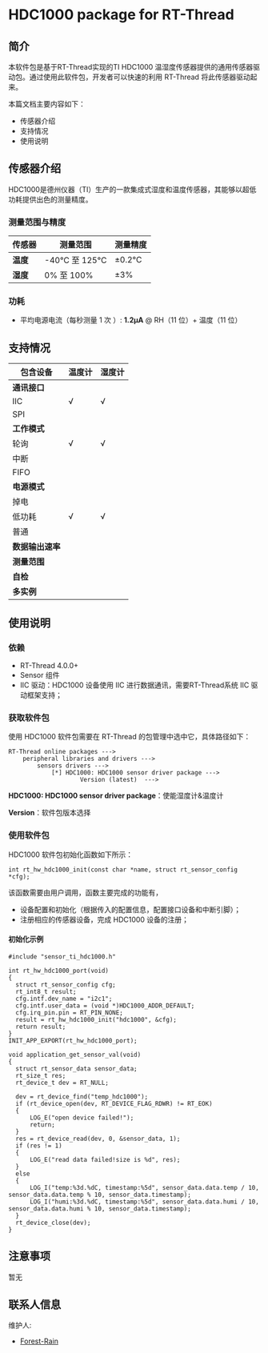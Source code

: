 # HDC1000 package for RT-Thread

## 简介

本软件包是基于RT-Thread实现的TI HDC1000 温湿度传感器提供的通用传感器驱动包。通过使用此软件包，开发者可以快速的利用 RT-Thread 将此传感器驱动起来。

本篇文档主要内容如下：

- 传感器介绍
- 支持情况
- 使用说明

## 传感器介绍

HDC1000是德州仪器（TI）生产的一款集成式湿度和温度传感器，其能够以超低功耗提供出色的测量精度。

### 测量范围与精度
| 传感器         | 测量范围 | 测量精度 |
| ------------- | ------- | ------ |
| **温度**      |   -40°C 至 125°C     |   ±0.2°C     |
| **湿度**      |  0% 至 100%     |  ±3%      |

### 功耗
 - 平均电源电流（每秒测量 1 次 ）: **1.2µA** @ RH（11 位）+ 温度（11 位）

## 支持情况

| 包含设备         | 温度计 | 湿度计 |
| ---------------- | ------ | ------ |
| **通讯接口**     |        |        |
| IIC              | √      | √      |
| SPI              |        |        |
| **工作模式**     |        |        |
| 轮询             | √      | √      |
| 中断             |        |        |
| FIFO             |        |        |
| **电源模式**     |        |        |
| 掉电             |       |        |
| 低功耗           | √      | √      |
| 普通             |        |        |
| **数据输出速率** |        |        |
| **测量范围**     |        |        |
| **自检**         |        |        |
| **多实例**       |        |        |

## 使用说明

### 依赖

- RT-Thread 4.0.0+
- Sensor 组件
- IIC 驱动：HDC1000 设备使用 IIC 进行数据通讯，需要RT-Thread系统 IIC 驱动框架支持；

### 获取软件包

使用 HDC1000 软件包需要在 RT-Thread 的包管理中选中它，具体路径如下：

```
RT-Thread online packages --->
    peripheral libraries and drivers --->
        sensors drivers --->
            [*] HDC1000: HDC1000 sensor driver package --->
                    Version (latest)  --->
```
**HDC1000: HDC1000 sensor driver package**：使能湿度计&温度计

**Version**：软件包版本选择

### 使用软件包

HDC1000 软件包初始化函数如下所示：

```
int rt_hw_hdc1000_init(const char *name, struct rt_sensor_config *cfg);
```

该函数需要由用户调用，函数主要完成的功能有，

- 设备配置和初始化（根据传入的配置信息，配置接口设备和中断引脚）；
- 注册相应的传感器设备，完成 HDC1000 设备的注册；

#### 初始化示例

```
#include "sensor_ti_hdc1000.h"

int rt_hw_hdc1000_port(void)
{
  struct rt_sensor_config cfg;
  rt_int8_t result;
  cfg.intf.dev_name = "i2c1";
  cfg.intf.user_data = (void *)HDC1000_ADDR_DEFAULT;
  cfg.irq_pin.pin = RT_PIN_NONE;
  result = rt_hw_hdc1000_init("hdc1000", &cfg);
  return result;
}
INIT_APP_EXPORT(rt_hw_hdc1000_port);

void application_get_sensor_val(void)
{
  struct rt_sensor_data sensor_data;
  rt_size_t res;
  rt_device_t dev = RT_NULL;

  dev = rt_device_find("temp_hdc1000");
  if (rt_device_open(dev, RT_DEVICE_FLAG_RDWR) != RT_EOK)
  {
      LOG_E("open device failed!");
      return;
  }
  res = rt_device_read(dev, 0, &sensor_data, 1);
  if (res != 1)
  {
      LOG_E("read data failed!size is %d", res);
  }
  else
  {
      LOG_I("temp:%3d.%dC, timestamp:%5d", sensor_data.data.temp / 10, sensor_data.data.temp % 10, sensor_data.timestamp);  
      LOG_I("humi:%3d.%dC, timestamp:%5d", sensor_data.data.humi / 10, sensor_data.data.humi % 10, sensor_data.timestamp);
  }
  rt_device_close(dev);
}
```

## 注意事项

暂无

## 联系人信息

维护人:

- [Forest-Rain](https://github.com/Forest-Rain) 
